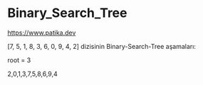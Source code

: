 # Binary_Search_Tree
https://www.patika.dev

[7, 5, 1, 8, 3, 6, 0, 9, 4, 2] dizisinin Binary-Search-Tree aşamaları:

root = 3

2,0,1,3,7,5,8,6,9,4

